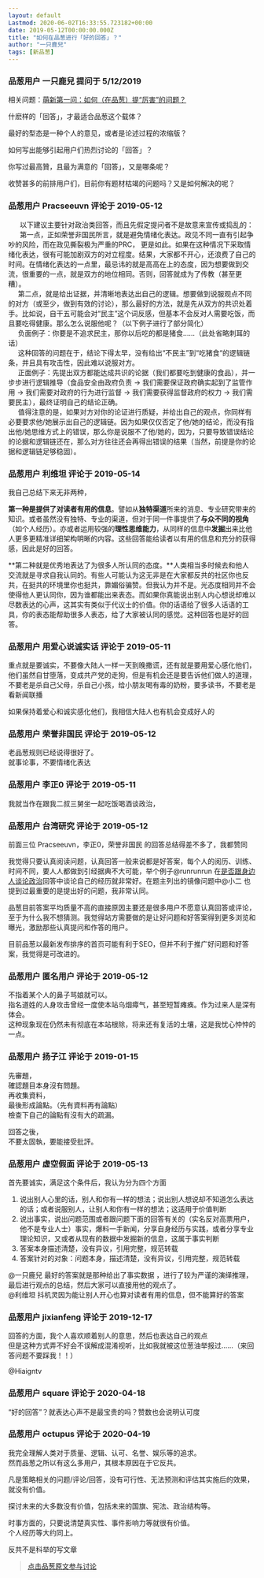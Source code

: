```yaml
---
layout: default
Lastmod: 2020-06-02T16:33:55.723182+00:00
date: 2019-05-12T00:00:00.000Z
title: "如何在品葱进行「好的回答」？"
author: "一只鹿兒"
tags: [新品葱]
---
```



### 品葱用户 **一只鹿兒** 提问于 5/12/2019
    
相关问题：[萌新第一问：如何（在品葱）提“厉害”的问题？](https://pincong.rocks/question/3856 "https://pincong.rocks/question/3856")  
  
什麽样的「回答」，才最适合品葱这个载体？  
  
最好的型态是一种个人的意见，或者是论述过程的浓缩版？  
  
如何写出能够引起用户们热烈讨论的「回答」？  
  
你写过最高贊，且最为满意的「回答」，又是哪条呢？  
  
收赞甚多的前排用户们，目前你有题材枯竭的问题吗？又是如何解决的呢？
    
                

### 品葱用户 **Pracseeuvn** 评论于 2019-05-12
        
      以下建议主要针对政治类回答，而且先假定提问者不是故意来宣传或捣乱的：  
      第一点，正如荣誉非国民所言，就是避免情绪化表达。政见不同一直有引起争吵的风险，而在政见撕裂极为严重的PRC， 更是如此。如果在这种情况下采取情绪化表达，很有可能加剧双方的对立程度。结果，大家都不开心，还浪费了自己的时间。在情绪化表达的一点里，最忌讳的就是高高在上的态度，因为想要做到交流，很重要的一点，就是双方的地位相同。否则，回答就成为了传教（甚至更糟）。  
     第二点，就是给出证据，并清晰地表达出自己的逻辑。想要做到说服观点不同的对方（或至少，做到有效的讨论），那么最好的方法，就是先从双方的共识处着手。比如说，自干五可能会对“民主”这个词反感，但基本不会反对人需要吃饭，而且要吃得健康。那么怎么说服他呢？（以下例子进行了部分简化）  
     负面例子：你要是不追求民主，那你以后吃的都是猪食......（此处省略刺耳的话）  
     这种回答的问题在于，结论下得太早，没有给出“不民主”到“吃猪食“的逻辑链条，并且具有攻击性，因此难以说服对方。  
     正面例子：先提出双方都能达成共识的论据（我们都要吃到健康的食品），并一步步进行逻辑推导（食品安全由政府负责 → 我们需要保证政府确实起到了监管作用 → 我们需要对政府的行为进行监督 → 我们需要获得监督政府的权力 → 我们需要民主），最终证明自己的结论正确。  
     值得注意的是，如果对方对你的论证进行质疑，并给出自己的观点，你同样有必要要求他/她展示出自己的逻辑链。因为如果仅仅否定了他/她的结论，而没有指出他/她思维方式上的错误，那么你是说服不了他/她的，因为，只要导致错误结论的论据和逻辑链还在，那么对方往往还会再得出错误的结果（当然，前提是你的论据和逻辑链足够稳固）。
        
                

### 品葱用户 **利维坦** 评论于 2019-05-14
        
我自己总结下来无非两种，  
  
**第一种是提供了对读者有用的信息**。譬如从**独特渠道**所来的消息、专业研究带来的知识。或者虽然没有独特、专业的渠道，但对于同一件事提供了**与众不同的视角**（如个人经历）。亦或者运用较强的**理性思维能力**，从同样的信息中**发掘**出来比他人更多更精准详细架构明晰的内容。这些回答能给读者以有用的信息和充分的获得感，因此是好的回答。  
  
**第二种就是优秀地表达了为很多人所认同的态度。**人类相当多时候去和他人交流就是寻求自我认同的。有些人可能认为这无非是在大家都反共的社区你也反共，在挺共的环境里你也挺共，靠媚俗骗赞。但我认为并不是。光态度相同并不会使得他人更认同你，因为谁都能出来表态。而如果你真能说出别人内心想说却难以尽数表达的心声，这其实有类似于代议士的价值。你的话语给了很多人话语的工具，你的表态能帮助很多人表态，给了大家被认同的感觉。这种回答也是好的回答。
        
                

### 品葱用户 **用爱心说诚实话** 评论于 2019-05-11
        
重点就是要诚实，不要像大陆人一样一天到晚撒谎，还有就是要用爱心感化他们，他们虽然自甘堕落，变成共产党的走狗，但是有机会还是要告诉他们做人的道理，不要老是杀自己父母，杀自己小孩，给小朋友喝有毒的奶粉，要多读书，不要老是看新闻联播  
  
如果保持着爱心和诚实感化他们，我相信大陆人也有机会变成好人的
        
                

### 品葱用户 **荣誉非国民** 评论于 2019-05-12
        
老品葱规则已经说得很好了。  
就事论事，不要情绪化表达
        
                

### 品葱用户 **李正0** 评论于 2019-05-11
        
我就当作在跟我二叔三舅坐一起吃饭喝酒谈政治，
        
                

### 品葱用户 **台湾研究** 评论于 2019-05-12
        
前面三位 Pracseeuvn，李正0，荣誉非国民 的回答总结得差不多了，我都赞同  
  
我觉得只要认真阅读问题，认真回答一般来说都是好答案，每个人的阅历、训练、时间不同，要人人都做到引经据典不大可能，举个例子@runrunrun 在[是否跟身边人谈论政治](https://pincong.rocks/question/87 "https://pincong.rocks/question/87")回答中谈论自己的经历就非常好。在题主列出的镜像问题中@小二 也提到过最重要的是提出好的问题，我非常认同。  
  
品葱目前答案平均质量不高的直接原因主要还是很多用户不愿意认真回答或评论，至于为什么我不想猜测。我觉得站方需要做的是让好问题和好答案得到更多浏览和曝光，激励那些认真提问和作答的用户。  
  
目前品葱以最新发布排序的首页可能有利于SEO，但并不利于推广好问题和好答案，我觉得是可改进的。
        
                

### 品葱用户 **匿名用户** 评论于 2019-05-12
        
不指着某个人的鼻子骂娘就可以。  
指名道姓的人身攻击曾经一度使本站乌烟瘴气，甚至短暂瘫痪。作为过来人是深有体会。  
这种现象现在仍然未有彻底在本站根除，将来还有复活的土壤，这是我忧心忡忡的一点。
        
                

### 品葱用户 **扬子江** 评论于 2019-01-15
        
先審題，  
確認題目本身沒有問題。  
再收集資料，  
最後形成論點。（先有資料再有論點）  
檢查下自己的論點有沒有大的疏漏。  
  
回答之後，  
不要太固執，要能接受批評。
        
                

### 品葱用户 **虚空假面** 评论于 2019-05-13
        
首先要诚实，满足这个条件后，我认为分为四个方面  

1.  说出别人心里的话，别人和你有一样的想法；说出别人想说却不知道怎么表达的话；或者说服别人，让别人和你有一样的想法；这适用于价值判断
2.  说出事实，说出问题范围或者跟问题下面的回答有关的（实名反对高票用户，他不是专业人士）事实，爆料一手新闻，分享自身经历与实践，或者分享专业理论知识，又或者从现有的数据中发掘新的信息，这属于事实判断
3.  答案本身描述清楚，没有异议，引用完整，规范转载
4.  答案针对的对象：问题本身，描述清楚，没有异议，引用完整，规范转载

  
@一只鹿兒 最好的答案就是那种给出了事实数据 ，进行了较为严谨的演绎推理，最后进行观点的总结，然后大家可以直接用他的观点了。  
@利维坦 抖机灵因为能让别人开心也算对读者有用的信息，但不能算好的答案
        
                

### 品葱用户 **jixianfeng** 评论于 2019-12-17
        
回答的方面，我个人喜欢顺着别人的意思，然后也表达自己的观点  
但是这种方式弄不好会不误解成混淆视听，比如我就被这位葱油举报过……（来回答问题不要踩我！！）  
  
@Hiaigntv
        
                

### 品葱用户 **square** 评论于 2020-04-18
        
“好的回答”？就表达心声不是最宝贵的吗？赞数也会说明认可度
        
                

### 品葱用户 **octupus** 评论于 2020-04-19
        
我完全理解人类对于质量、逻辑、认可、名誉、娱乐等的追求。  
然而品葱之所以有这么多用户，其根本原因在于它反共。  
  
凡是策略相关的问题/评论/回答，没有可行性、无法预测和评估其实施后的效果，就没有价值。  
  
探讨未来的大多数没有价值，包括未来的国旗、宪法、政治结构等。  
  
时事方面的，只要说清楚真实性、事件影响力等就很有价值。  
个人经历等大约同上。  
  
反共不是科举的写文章
        
                





> [点击品葱原文参与讨论](https://pincong.rocks/question/4052)

